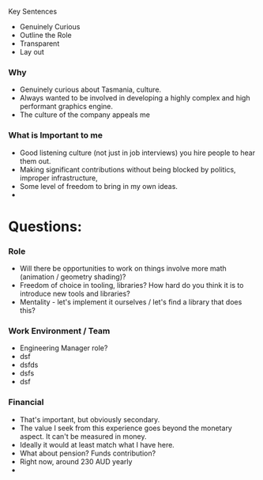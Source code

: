 Key Sentences
- Genuinely Curious
- Outline the Role
- Transparent
- Lay out

### Why
- Genuinely curious about Tasmania, culture.
- Always wanted to be involved in developing a highly complex and high performant graphics engine.
- The culture of the company appeals me

### What is Important to me
- Good listening culture (not just in job interviews)
  you hire people to hear them out.
- Making significant contributions without being blocked by politics, improper infrastructure, 
- Some level of freedom to bring in my own ideas.
- 
# Questions:

### Role
- Will there be opportunities to work on things involve more math (animation / geometry shading)?
- Freedom of choice in tooling, libraries? How hard do you think it is to introduce new tools and libraries?
- Mentality - let's implement it ourselves / let's find a library that does this?
### Work Environment / Team
- Engineering Manager role?
- dsf
- dsfds
- dsfs
- dsf

### Financial
- That's important, but obviously secondary.
- The value I seek from this experience goes beyond the monetary aspect.
  It can't be measured in money.
- Ideally it would at least match what I have here.
- What about pension? Funds contribution? 
- Right now, around 230 AUD yearly
- 

